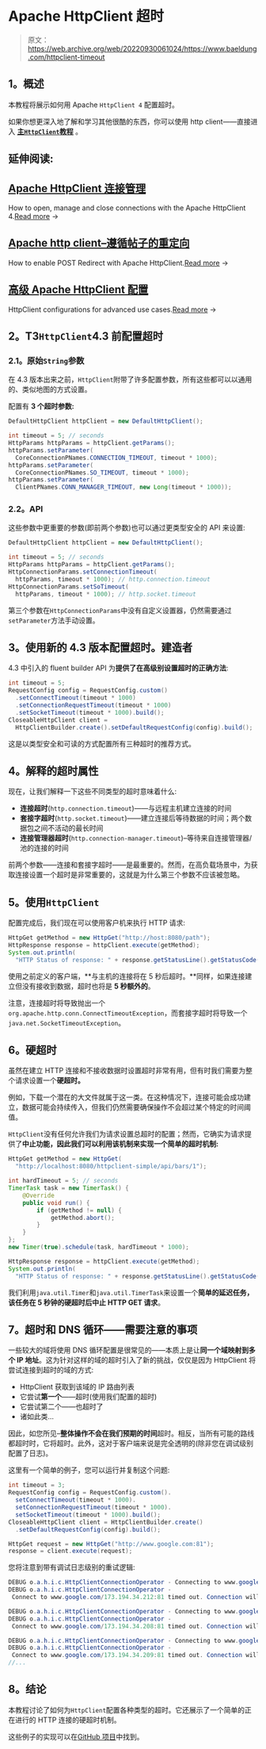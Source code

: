 # Apache HttpClient 超时

> 原文：<https://web.archive.org/web/20220930061024/https://www.baeldung.com/httpclient-timeout>

## 1。概述

本教程将展示如何用 Apache `HttpClient 4` 配置超时。

如果你想更深入地了解和学习其他很酷的东西，你可以使用 http client——直接进入 **[主`HttpClient`教程](/web/20220625174301/https://www.baeldung.com/httpclient-guide "Cool basic and more advanced things you can do with the HttpClient 4")** 。

## 延伸阅读:

## [Apache HttpClient 连接管理](/web/20220625174301/https://www.baeldung.com/httpclient-connection-management)

How to open, manage and close connections with the Apache HttpClient 4.[Read more](/web/20220625174301/https://www.baeldung.com/httpclient-connection-management) →

## [Apache http client–遵循帖子的重定向](/web/20220625174301/https://www.baeldung.com/httpclient-redirect-on-http-post)

How to enable POST Redirect with Apache HttpClient.[Read more](/web/20220625174301/https://www.baeldung.com/httpclient-redirect-on-http-post) →

## [高级 Apache HttpClient 配置](/web/20220625174301/https://www.baeldung.com/httpclient-advanced-config)

HttpClient configurations for advanced use cases.[Read more](/web/20220625174301/https://www.baeldung.com/httpclient-advanced-config) →

## 2。T3`HttpClient`4.3 前配置超时

### 2.1。原始`String`参数

在 4.3 版本出来之前，`HttpClient`附带了许多配置参数，所有这些都可以以通用的、类似地图的方式设置。

配置有 **3 个超时参数:**

```java
DefaultHttpClient httpClient = new DefaultHttpClient();

int timeout = 5; // seconds
HttpParams httpParams = httpClient.getParams();
httpParams.setParameter(
  CoreConnectionPNames.CONNECTION_TIMEOUT, timeout * 1000);
httpParams.setParameter(
  CoreConnectionPNames.SO_TIMEOUT, timeout * 1000);
httpParams.setParameter(
  ClientPNames.CONN_MANAGER_TIMEOUT, new Long(timeout * 1000));
```

### 2.2。API

这些参数中更重要的参数(即前两个参数)也可以通过更类型安全的 API 来设置:

```java
DefaultHttpClient httpClient = new DefaultHttpClient();

int timeout = 5; // seconds
HttpParams httpParams = httpClient.getParams();
HttpConnectionParams.setConnectionTimeout(
  httpParams, timeout * 1000); // http.connection.timeout
HttpConnectionParams.setSoTimeout(
  httpParams, timeout * 1000); // http.socket.timeout
```

第三个参数在`HttpConnectionParams`中没有自定义设置器，仍然需要通过`setParameter`方法手动设置。

## 3。使用新的 4.3 版本配置超时。建造者

4.3 中引入的 fluent builder API 为**提供了在高级别设置超时的正确方法**:

```java
int timeout = 5;
RequestConfig config = RequestConfig.custom()
  .setConnectTimeout(timeout * 1000)
  .setConnectionRequestTimeout(timeout * 1000)
  .setSocketTimeout(timeout * 1000).build();
CloseableHttpClient client = 
  HttpClientBuilder.create().setDefaultRequestConfig(config).build();
```

这是以类型安全和可读的方式配置所有三种超时的推荐方式。

## 4。解释的超时属性

现在，让我们解释一下这些不同类型的超时意味着什么:

*   **连接超时**(`http.connection.timeout`)——与远程主机建立连接的时间
*   **套接字超时**(`http.socket.timeout`)——建立连接后等待数据的时间；两个数据包之间不活动的最长时间
*   **连接管理器超时**(`http.connection-manager.timeout`)–等待来自连接管理器/池的连接的时间

前两个参数——连接和套接字超时——是最重要的。然而，在高负载场景中，为获取连接设置一个超时是非常重要的，这就是为什么第三个参数不应该被忽略。

## 5。使用`HttpClient`

配置完成后，我们现在可以使用客户机来执行 HTTP 请求:

```java
HttpGet getMethod = new HttpGet("http://host:8080/path");
HttpResponse response = httpClient.execute(getMethod);
System.out.println(
  "HTTP Status of response: " + response.getStatusLine().getStatusCode());
```

使用之前定义的客户端，**与主机的连接将在 5 秒后超时。**同样，如果连接建立但没有接收到数据，超时也将是 **5 秒额外的**。

注意，连接超时将导致抛出一个`org.apache.http.conn.ConnectTimeoutException`，而套接字超时将导致一个`java.net.SocketTimeoutException`。

## 6。硬超时

虽然在建立 HTTP 连接和不接收数据时设置超时非常有用，但有时我们需要为整个请求设置一个**硬超时。**

例如，下载一个潜在的大文件就属于这一类。在这种情况下，连接可能会成功建立，数据可能会持续传入，但我们仍然需要确保操作不会超过某个特定的时间阈值。

`HttpClient`没有任何允许我们为请求设置总超时的配置；然而，它确实为请求提供了**中止功能，因此我们可以利用该机制来实现一个简单的超时机制:**

```java
HttpGet getMethod = new HttpGet(
  "http://localhost:8080/httpclient-simple/api/bars/1");

int hardTimeout = 5; // seconds
TimerTask task = new TimerTask() {
    @Override
    public void run() {
        if (getMethod != null) {
            getMethod.abort();
        }
    }
};
new Timer(true).schedule(task, hardTimeout * 1000);

HttpResponse response = httpClient.execute(getMethod);
System.out.println(
  "HTTP Status of response: " + response.getStatusLine().getStatusCode());
```

我们利用`java.util.Timer`和`java.util.TimerTask`来设置一个**简单的延迟任务，该任务在 5 秒钟的硬超时后中止 HTTP GET 请求**。

## 7。超时和 DNS 循环——需要注意的事项

一些较大的域将使用 DNS 循环配置是很常见的——本质上是让**同一个域映射到多个 IP 地址**。这为针对这样的域的超时引入了新的挑战，仅仅是因为 HttpClient 将尝试连接到超时的域的方式:

*   HttpClient 获取到该域的 IP 路由列表
*   它尝试**第一个**——超时(使用我们配置的超时)
*   它尝试第二个——也超时了
*   诸如此类…

因此，如您所见–**整体操作不会在我们预期的时间**超时。相反，当所有可能的路线都超时时，它将超时。此外，这对于客户端来说是完全透明的(除非您在调试级别配置了日志)。

这里有一个简单的例子，您可以运行并复制这个问题:

```java
int timeout = 3;
RequestConfig config = RequestConfig.custom().
  setConnectTimeout(timeout * 1000).
  setConnectionRequestTimeout(timeout * 1000).
  setSocketTimeout(timeout * 1000).build();
CloseableHttpClient client = HttpClientBuilder.create()
  .setDefaultRequestConfig(config).build();

HttpGet request = new HttpGet("http://www.google.com:81");
response = client.execute(request);
```

您将注意到带有调试日志级别的重试逻辑:

```java
DEBUG o.a.h.i.c.HttpClientConnectionOperator - Connecting to www.google.com/173.194.34.212:81
DEBUG o.a.h.i.c.HttpClientConnectionOperator - 
 Connect to www.google.com/173.194.34.212:81 timed out. Connection will be retried using another IP address

DEBUG o.a.h.i.c.HttpClientConnectionOperator - Connecting to www.google.com/173.194.34.208:81
DEBUG o.a.h.i.c.HttpClientConnectionOperator - 
 Connect to www.google.com/173.194.34.208:81 timed out. Connection will be retried using another IP address

DEBUG o.a.h.i.c.HttpClientConnectionOperator - Connecting to www.google.com/173.194.34.209:81
DEBUG o.a.h.i.c.HttpClientConnectionOperator - 
 Connect to www.google.com/173.194.34.209:81 timed out. Connection will be retried using another IP address
//...
```

## 8。结论

本教程讨论了如何为`HttpClient`配置各种类型的超时。它还展示了一个简单的正在进行的 HTTP 连接的硬超时机制。

这些例子的实现可以在[GitHub 项目](https://web.archive.org/web/20220625174301/https://github.com/eugenp/tutorials/tree/master/httpclient-simple "HttpClient example project - configure timeout")中找到。